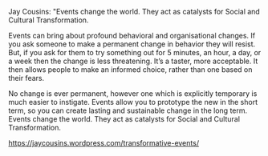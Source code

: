Jay Cousins: "Events change the world. They act as catalysts for Social and Cultural Transformation.

Events can bring about profound behavioral and organisational changes. If you ask someone to make a permanent change in behavior they will resist. But, if you ask for them to try something out for 5 minutes, an hour, a day, or a week then the change is less threatening. It’s a taster, more acceptable. It then allows people to make an informed choice, rather than one based on their fears.


No change is ever permanent, however one which is explicitly temporary is much easier to instigate. Events allow you to prototype the new in the short term, so you can create lasting and sustainable change in the long term. Events change the world. They act as catalysts for Social and Cultural Transformation.

https://jaycousins.wordpress.com/transformative-events/
